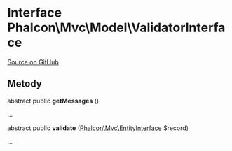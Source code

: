 # Interface **Phalcon\\Mvc\\Model\\ValidatorInterface**

<a href="https://github.com/phalcon/cphalcon/blob/master/phalcon/mvc/model/validatorinterface.zep" class="btn btn-default btn-sm">Source on GitHub</a>

## Metody

abstract public **getMessages** ()

...

abstract public **validate** ([Phalcon\Mvc\EntityInterface](/en/3.1.2/api/Phalcon_Mvc_EntityInterface) $record)

...